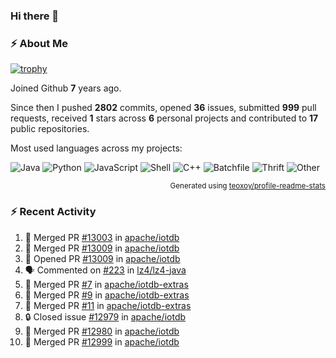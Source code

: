 ### Hi there 👋

### :zap: About Me

[![trophy](https://github-profile-trophy.vercel.app/?username=HTHou&theme=onedark)](https://github.com/ryo-ma/github-profile-trophy)
   
Joined Github **7** years ago.

Since then I pushed **2802** commits, opened **36** issues, submitted **999** pull requests, received **1** stars across **6** personal projects and contributed to **17** public repositories.

Most used languages across my projects:

![Java](https://img.shields.io/static/v1?style=flat-square&label=%E2%A0%80&color=555&labelColor=%23b07219&message=Java%EF%B8%B196.4%25)
![Python](https://img.shields.io/static/v1?style=flat-square&label=%E2%A0%80&color=555&labelColor=%233572A5&message=Python%EF%B8%B10.8%25)
![JavaScript](https://img.shields.io/static/v1?style=flat-square&label=%E2%A0%80&color=555&labelColor=%23f1e05a&message=JavaScript%EF%B8%B10.6%25)
![Shell](https://img.shields.io/static/v1?style=flat-square&label=%E2%A0%80&color=555&labelColor=%2389e051&message=Shell%EF%B8%B10.4%25)
![C++](https://img.shields.io/static/v1?style=flat-square&label=%E2%A0%80&color=555&labelColor=%23f34b7d&message=C%2B%2B%EF%B8%B10.4%25)
![Batchfile](https://img.shields.io/static/v1?style=flat-square&label=%E2%A0%80&color=555&labelColor=%23C1F12E&message=Batchfile%EF%B8%B10.3%25)
![Thrift](https://img.shields.io/static/v1?style=flat-square&label=%E2%A0%80&color=555&labelColor=%23D12127&message=Thrift%EF%B8%B10.2%25)
![Other](https://img.shields.io/static/v1?style=flat-square&label=%E2%A0%80&color=555&labelColor=%23ededed&message=Other%EF%B8%B10.4%25)

<p align="right"><sub>Generated using <a href="https://github.com/marketplace/actions/profile-readme-stats">teoxoy/profile-readme-stats</a></sub></p>


<!--![](https://github.com/HTHou/HTHou/blob/output/github-contribution-grid-snake.svg)-->

<!--![Haonan Hou's github stats](https://github-readme-stats.vercel.app/api?username=HTHou&count_private=true&show_icons=true&theme=onedark)-->

<!--![Haonan Hou's wakatime stats](https://github-readme-stats.vercel.app/api/wakatime?username=HTHou&layout=compact&theme=onedark)-->

<!--![Top Langs](https://github-readme-stats.vercel.app/api/top-langs/?username=HTHou&theme=onedark&layout=compact)-->

### :zap: Recent Activity
<!--START_SECTION:activity-->
1. 🎉 Merged PR [#13003](https://github.com/apache/iotdb/pull/13003) in [apache/iotdb](https://github.com/apache/iotdb)
2. 🎉 Merged PR [#13009](https://github.com/apache/iotdb/pull/13009) in [apache/iotdb](https://github.com/apache/iotdb)
3. 💪 Opened PR [#13009](https://github.com/apache/iotdb/pull/13009) in [apache/iotdb](https://github.com/apache/iotdb)
4. 🗣 Commented on [#223](https://github.com/lz4/lz4-java/issues/223#issuecomment-2244848387) in [lz4/lz4-java](https://github.com/lz4/lz4-java)
5. 🎉 Merged PR [#7](https://github.com/apache/iotdb-extras/pull/7) in [apache/iotdb-extras](https://github.com/apache/iotdb-extras)
6. 🎉 Merged PR [#9](https://github.com/apache/iotdb-extras/pull/9) in [apache/iotdb-extras](https://github.com/apache/iotdb-extras)
7. 🎉 Merged PR [#11](https://github.com/apache/iotdb-extras/pull/11) in [apache/iotdb-extras](https://github.com/apache/iotdb-extras)
8. 🔒 Closed issue [#12979](https://github.com/apache/iotdb/issues/12979) in [apache/iotdb](https://github.com/apache/iotdb)
9. 🎉 Merged PR [#12980](https://github.com/apache/iotdb/pull/12980) in [apache/iotdb](https://github.com/apache/iotdb)
10. 🎉 Merged PR [#12999](https://github.com/apache/iotdb/pull/12999) in [apache/iotdb](https://github.com/apache/iotdb)
<!--END_SECTION:activity-->

<!--
**HTHou/HTHou** is a ✨ _special_ ✨ repository because its `README.md` (this file) appears on your GitHub profile.

Here are some ideas to get you started:

- 🔭 I’m currently working on ...
- 🌱 I’m currently learning ...
- 👯 I’m looking to collaborate on ...
- 🤔 I’m looking for help with ...
- 💬 Ask me about ...
- 📫 How to reach me: ...
- 😄 Pronouns: ...
- ⚡ Fun fact: ...
-->
